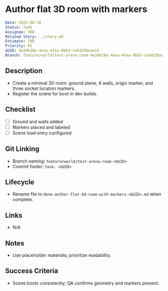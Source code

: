 # Author flat 3D room with markers

```yaml
Date: 2025-08-10
Status: Todo
Assignee: TBD
Related Story: ../story.md
Estimate: TBD
Priority: P2
GUID: 9e34b28e-4eaa-4fea-9b63-ce5425beae19
Branch: feature/world/test-arena-room-9e34b28e-4eaa-4fea-9b63-ce5425beae19
```

## Description

- Create a minimal 3D room: ground plane, 4 walls, origin marker, and three socket location markers.
- Register the scene for boot in dev builds.

## Checklist

- [ ] Ground and walls added
- [ ] Markers placed and labeled
- [ ] Scene load entry configured

## Git Linking

- Branch naming: `feature/world/test-arena-room-<GUID>`
- Commit footer: `task: <GUID>`

## Lifecycle

- Rename file to `done-author-flat-3d-room-with-markers-<GUID>.md` when complete.

## Links

- N/A

## Notes

- Use placeholder materials; prioritize readability.

## Success Criteria

- Scene boots consistently; QA confirms geometry and markers present.
